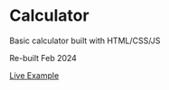 # Calculator

Basic calculator built with HTML/CSS/JS

Re-built Feb 2024

[Live Example](https://matthewgarner.github.io/calculator/)